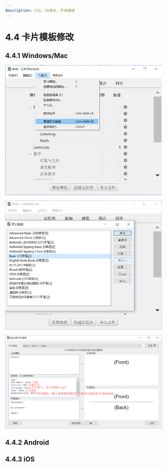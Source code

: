 ```yaml
---
description: CSS，JS相关，不详细讲
---
```


# 4.4 卡片模板修改

## 4.4.1 Windows/Mac

![](../.gitbook/assets/5.PNG)

![](../.gitbook/assets/tim-jie-tu-20180928191957.png)

![](../.gitbook/assets/tim-jie-tu-20180928192211.png)

## 4.4.2 Android

## 4.4.3 iOS

